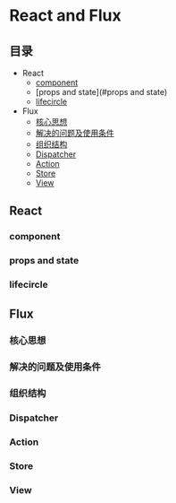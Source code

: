 # React and Flux

## 目录
- React
  - [component](#component)
  - [props and state](#props and state)
  - [lifecircle](#lifecircle)
- Flux
  - [核心思想](#核心思想)
  - [解决的问题及使用条件](#解决的问题及使用条件)
  - [组织结构](#组织结构)
  - [Dispatcher](#Dispatcher)
  - [Action](#Action)
  - [Store](#Store)
  - [View](#View)
  
## React

### component
### props and state
### lifecircle

## Flux

### 核心思想
### 解决的问题及使用条件
### 组织结构
### Dispatcher
### Action
### Store
### View
